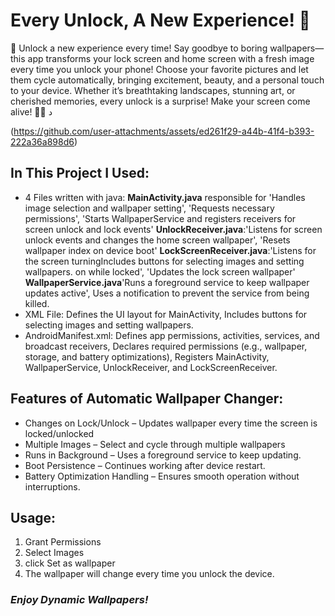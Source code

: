 # Every Unlock, A New Experience! 🌟

🚀 Unlock a new experience every time! Say goodbye to boring wallpapers—this app transforms your lock screen and home screen with a fresh image every time you unlock your phone! Choose your favorite pictures and let them cycle automatically, bringing excitement, beauty, and a personal touch to your device. Whether it’s breathtaking landscapes, stunning art, or cherished memories, every unlock is a surprise! Make your screen come alive! 🎉✨
د

(https://github.com/user-attachments/assets/ed261f29-a44b-41f4-b393-222a36a898d6)



## In This Project I Used:
- 4 Files written with java:
**MainActivity.java** responsible for 'Handles image selection and wallpaper setting', 'Requests necessary permissions', 'Starts WallpaperService and registers receivers for screen unlock and lock events' **UnlockReceiver.java**:'Listens for screen unlock events and changes the home screen wallpaper', 'Resets wallpaper index on device boot' **LockScreenReceiver.java**:'Listens for the screen turningIncludes buttons for selecting images and setting wallpapers. on while locked', 'Updates the lock screen wallpaper' **WallpaperService.java**'Runs a foreground service to keep wallpaper updates active', Uses a notification to prevent the service from being killed.
- XML File:
Defines the UI layout for MainActivity, Includes buttons for selecting images and setting wallpapers.
- AndroidManifest.xml:
Defines app permissions, activities, services, and broadcast receivers, Declares required permissions (e.g., wallpaper, storage, and battery optimizations), Registers MainActivity, WallpaperService, UnlockReceiver, and LockScreenReceiver.

## Features of Automatic Wallpaper Changer:
* Changes on Lock/Unlock – Updates wallpaper every time the screen is locked/unlocked
* Multiple Images – Select and cycle through multiple wallpapers
* Runs in Background – Uses a foreground service to keep updating.
* Boot Persistence – Continues working after device restart.
* Battery Optimization Handling – Ensures smooth operation without interruptions.

## Usage:
1. Grant Permissions
2. Select Images
3. click Set as wallpaper
4. The wallpaper will change every time you unlock the device.


### _Enjoy Dynamic Wallpapers!_

